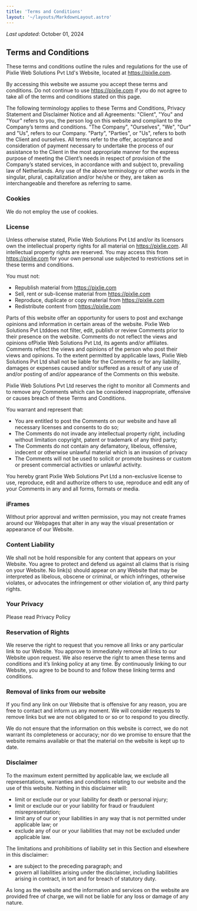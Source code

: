 ```yaml
---
title: 'Terms and Conditions'
layout: '~/layouts/MarkdownLayout.astro'
---
```


_Last updated_: October 01, 2024

## Terms and Conditions

These terms and conditions outline the rules and regulations for the use of Pixlie Web Solutions Pvt Ltd's Website, located at https://pixlie.com.

By accessing this website we assume you accept these terms and conditions. Do not continue to use https://pixlie.com if you do not agree to take all of the terms and conditions stated on this page.

The following terminology applies to these Terms and Conditions, Privacy Statement and Disclaimer Notice and all Agreements: "Client", "You" and "Your" refers to you, the person log on this website and compliant to the Company’s terms and conditions. "The Company", "Ourselves", "We", "Our" and "Us", refers to our Company. "Party", "Parties", or "Us", refers to both the Client and ourselves. All terms refer to the offer, acceptance and consideration of payment necessary to undertake the process of our assistance to the Client in the most appropriate manner for the express purpose of meeting the Client’s needs in respect of provision of the Company’s stated services, in accordance with and subject to, prevailing law of Netherlands. Any use of the above terminology or other words in the singular, plural, capitalization and/or he/she or they, are taken as interchangeable and therefore as referring to same.

### Cookies

We do not employ the use of cookies. 

### License

Unless otherwise stated, Pixlie Web Solutions Pvt Ltd and/or its licensors own the intellectual property rights for all material on https://pixlie.com. All intellectual property rights are reserved. You may access this from https://pixlie.com for your own personal use subjected to restrictions set in these terms and conditions.

You must not:

* Republish material from https://pixlie.com
* Sell, rent or sub-license material from https://pixlie.com
* Reproduce, duplicate or copy material from https://pixlie.com
* Redistribute content from https://pixlie.com

Parts of this website offer an opportunity for users to post and exchange opinions and information in certain areas of the website. Pixlie Web Solutions Pvt Ltddoes not filter, edit, publish or review Comments prior to their presence on the website. Comments do not reflect the views and opinions ofPixlie Web Solutions Pvt Ltd, its agents and/or affiliates. Comments reflect the views and opinions of the person who post their views and opinions. To the extent permitted by applicable laws, Pixlie Web Solutions Pvt Ltd shall not be liable for the Comments or for any liability, damages or expenses caused and/or suffered as a result of any use of and/or posting of and/or appearance of the Comments on this website.

Pixlie Web Solutions Pvt Ltd reserves the right to monitor all Comments and to remove any Comments which can be considered inappropriate, offensive or causes breach of these Terms and Conditions.

You warrant and represent that:

* You are entitled to post the Comments on our website and have all necessary licenses and consents to do so;
* The Comments do not invade any intellectual property right, including without limitation copyright, patent or trademark of any third party;
* The Comments do not contain any defamatory, libelous, offensive, indecent or otherwise unlawful material which is an invasion of privacy
* The Comments will not be used to solicit or promote business or custom or present commercial activities or unlawful activity.

You hereby grant Pixlie Web Solutions Pvt Ltd a non-exclusive license to use, reproduce, edit and authorize others to use, reproduce and edit any of your Comments in any and all forms, formats or media.

### iFrames

Without prior approval and written permission, you may not create frames around our Webpages that alter in any way the visual presentation or appearance of our Website.

### Content Liability

We shall not be hold responsible for any content that appears on your Website. You agree to protect and defend us against all claims that is rising on your Website. No link(s) should appear on any Website that may be interpreted as libelous, obscene or criminal, or which infringes, otherwise violates, or advocates the infringement or other violation of, any third party rights.

### Your Privacy

Please read Privacy Policy

### Reservation of Rights

We reserve the right to request that you remove all links or any particular link to our Website. You approve to immediately remove all links to our Website upon request. We also reserve the right to amen these terms and conditions and it’s linking policy at any time. By continuously linking to our Website, you agree to be bound to and follow these linking terms and conditions.

### Removal of links from our website

If you find any link on our Website that is offensive for any reason, you are free to contact and inform us any moment. We will consider requests to remove links but we are not obligated to or so or to respond to you directly.

We do not ensure that the information on this website is correct, we do not warrant its completeness or accuracy; nor do we promise to ensure that the website remains available or that the material on the website is kept up to date.

### Disclaimer

To the maximum extent permitted by applicable law, we exclude all representations, warranties and conditions relating to our website and the use of this website. Nothing in this disclaimer will:

* limit or exclude our or your liability for death or personal injury;
* limit or exclude our or your liability for fraud or fraudulent misrepresentation;
* limit any of our or your liabilities in any way that is not permitted under applicable law; or
* exclude any of our or your liabilities that may not be excluded under applicable law.

The limitations and prohibitions of liability set in this Section and elsewhere in this disclaimer:

* are subject to the preceding paragraph; and
* govern all liabilities arising under the disclaimer, including liabilities arising in contract, in tort and for breach of statutory duty.

As long as the website and the information and services on the website are provided free of charge, we will not be liable for any loss or damage of any nature.

